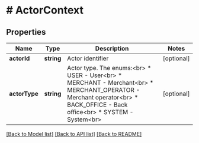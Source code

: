# # ActorContext

## Properties

Name | Type | Description | Notes
------------ | ------------- | ------------- | -------------
**actorId** | **string** | Actor identifier | [optional]
**actorType** | **string** | Actor type. The enums:&lt;br&gt; * USER - User&lt;br&gt; * MERCHANT - Merchant&lt;br&gt; * MERCHANT_OPERATOR - Merchant operator&lt;br&gt; * BACK_OFFICE - Back office&lt;br&gt; * SYSTEM - System&lt;br&gt; | [optional]

[[Back to Model list]](../../README.md#models) [[Back to API list]](../../README.md#endpoints) [[Back to README]](../../README.md)
